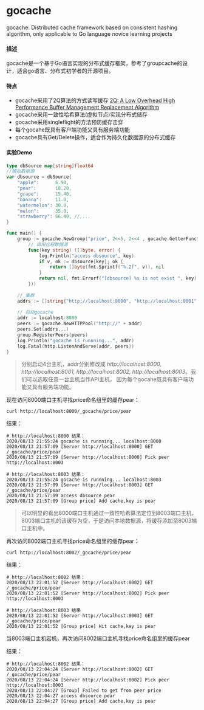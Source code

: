 # gocache

gocache: Distributed cache framework based on consistent hashing algorithm, only applicable to Go language novice learning projects

#### 描述
gocache是一个基于Go语言实现的分布式缓存框架，参考了groupcache的设计，适合go语言、分布式初学者的开源项目。


#### 特点
- gocache采用了2Q算法的方式读写缓存
[2Q: A Low Overhead High Performance Buffer Management Replacement Algorithm](http://www.vldb.org/conf/1994/P439.PDF)
- gocache采用一致性哈希算法(虚拟节点)实现分布式储存
- gocache采用singleflight的方法预防缓存击穿
- 每个gocahe既具有客户端功能又具有服务端功能
- gocache具有Get/Delete操作，适合作为持久化数据源的分布式缓存

#### 实验Demo


```go
type dbSource map[string]float64
//模拟数据源
var dbsource = dbSource{
	"apple":      6.90,
	"pear":       18.20,
	"grape":      15.40,
	"banana":     11.0,
	"watermelon": 30.0,
	"melon":      35.0,
	"strawberry": 66.40, //....
}

func main() {
	group := gocache.NewGroup("price", 2<<5, 2<<4 , gocache.GetterFunction(
		// 调用远程数据源
		func(key string) ([]byte, error) {
			log.Println("access dbsource", key)
			if v, ok := dbsource[key]; ok {
				return []byte(fmt.Sprintf("%.2f", v)), nil
			}
			return nil, fmt.Errorf("[dbsource] %s is not exist ", key)
		}))
    
    // 集群
	addrs := []string{"http://localhost:8000", "http://localhost:8001", "http://localhost:8002", "http://localhost:8003"}
    
    // 启动gocache
	addr := localhost:8000
	peers := gocache.NewHTTPPool("http://" + addr)
	peers.Set(addrs...)
	group.RegisterPeers(peers)
	log.Println("gocache is runnning...", addr)
	log.Fatal(http.ListenAndServe(addr, peers))
}

```

> 分别启动4台主机，addr分别修改成 *http://localhost:8000, http://localhost:8001, http://localhost:8002, http://localhost:8003*。我们可以选取任意一台主机当作API主机，
> 因为每个gocahe既具有客户端功能又具有服务端功能。
> 
现在访问8000端口主机寻找price命名组里的缓存pear：
```shell
curl http://localhost:8000/_gocache/price/pear
```

结果：

```
# http://localhost:8000 结果：
2020/08/13 21:55:24 gocache is runnning... localhost:8000
2020/08/13 21:57:09 [Server http://localhost:8000] GET /_gocache/price/pear
2020/08/13 21:57:09 [Server http://localhost:8000] Pick peer http://localhost:8003

# http://localhost:8003 结果：
2020/08/13 21:55:24 gocache is runnning... localhost:8003
2020/08/13 21:57:09 [Server http://localhost:8003] GET /_gocache/price/pear
2020/08/13 21:57:09 access dbsource pear
2020/08/13 21:57:09 [Group price] Add cache,key is pear
```

> 可以明显的看出8000端口主机通过一致性哈希算法定位到8003端口主机，8003端口主机的该缓存为空，于是访问本地数据源，将缓存添加至8003端口主机中。


再次访问8002端口主机寻找price命名组里的缓存pear：
```shell
curl http://localhost:8002/_gocache/price/pear
```

结果：

```
# http://localhost:8002 结果：
2020/08/13 22:01:52 [Server http://localhost:8002] GET /_gocache/price/pear
2020/08/13 22:01:52 [Server http://localhost:8002] Pick peer http://localhost:8003

# http://localhost:8003 结果
2020/08/13 22:01:52 [Server http://localhost:8003] GET /_gocache/price/pear
2020/08/13 22:01:52 [Group price] Hit cache,key is pear
```

当8003端口主机宕机，再次访问8002端口主机寻找price命名组里的缓存pear

结果：


```
# http://localhost:8002 结果：
2020/08/13 22:04:24 [Server http://localhost:8002] GET /_gocache/price/pear
2020/08/13 22:04:24 [Server http://localhost:8002] Pick peer http://localhost:8003
2020/08/13 22:04:27 [Group] Failed to get from peer price
2020/08/13 22:04:27 access dbsource pear
2020/08/13 22:04:27 [Group price] Add cache,key is pear
```
